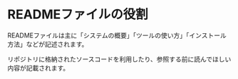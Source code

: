 # READMEファイルの役割
READMEファイルは主に「システムの概要」「ツールの使い方」「インストール方法」などが記述されます。

リポジトリに格納されたソースコードを利用したり、参照する前に読んでほしい内容が記載されます。

